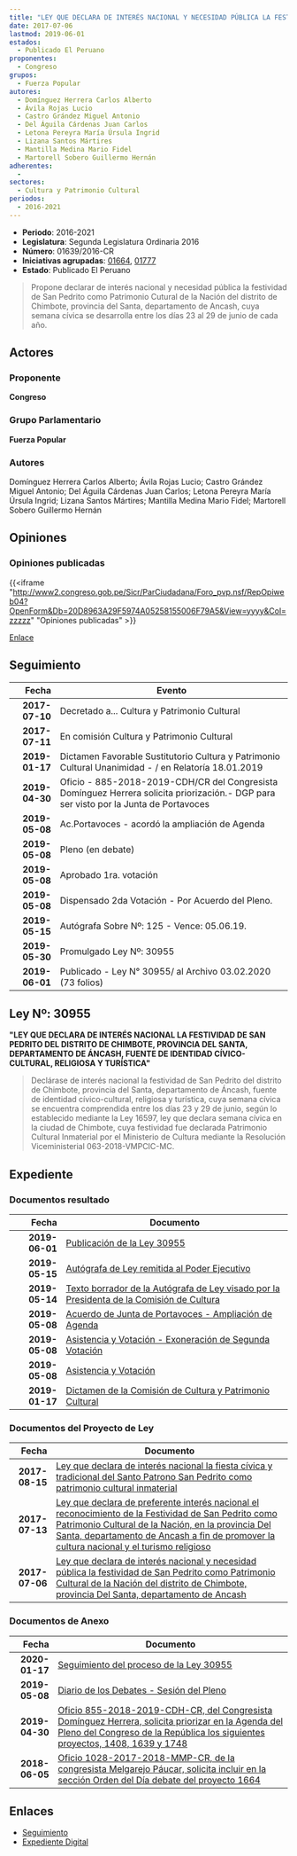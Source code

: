 ```yaml
---
title: "LEY QUE DECLARA DE INTERÉS NACIONAL Y NECESIDAD PÚBLICA LA FESTIVIDAD DE SAN PEDRITO COMO PATRIMONIO CULTURAL DE LA NACIÓN DEL DISTRITO DE CHIMBOTE, PROVINCIA DEL SANTA, DEPARTAMENTO DE ANCASH"
date: 2017-07-06
lastmod: 2019-06-01
estados: 
  - Publicado El Peruano
proponentes: 
  - Congreso
grupos: 
  - Fuerza Popular
autores: 
  - Domínguez Herrera Carlos Alberto
  - Ávila Rojas Lucio
  - Castro Grández Miguel Antonio
  - Del Águila Cárdenas Juan Carlos
  - Letona Pereyra María Úrsula Ingrid
  - Lizana Santos Mártires
  - Mantilla Medina Mario Fidel
  - Martorell Sobero Guillermo Hernán
adherentes: 
  - 
sectores: 
  - Cultura y Patrimonio Cultural
periodos: 
  - 2016-2021
---
```


- **Periodo**: 2016-2021
- **Legislatura**: Segunda Legislatura Ordinaria 2016
- **Número**: 01639/2016-CR
- **Iniciativas agrupadas**: [01664](../../01600/01664), [01777](../../01700/01777)
- **Estado**: Publicado El Peruano

> Propone declarar de interés nacional y necesidad pública la festividad de San Pedrito como Patrimonio Cutural de la Nación del distrito de Chimbote, provincia del Santa, departamento de Ancash, cuya semana cívica se desarrolla entre los días 23 al 29 de junio de cada año.


## Actores

### Proponente

**Congreso**

### Grupo Parlamentario

**Fuerza Popular**

### Autores

Domínguez Herrera Carlos Alberto; Ávila Rojas Lucio; Castro Grández Miguel Antonio; Del Águila Cárdenas Juan Carlos; Letona Pereyra María Úrsula Ingrid; Lizana Santos Mártires; Mantilla Medina Mario Fidel; Martorell Sobero Guillermo Hernán


## Opiniones

### Opiniones publicadas

{{<iframe "http://www2.congreso.gob.pe/Sicr/ParCiudadana/Foro_pvp.nsf/RepOpiweb04?OpenForm&Db=20D8963A29F5974A05258155006F79A5&View=yyyy&Col=zzzzz" "Opiniones publicadas" >}}

[Enlace](http://www2.congreso.gob.pe/Sicr/ParCiudadana/Foro_pvp.nsf/RepOpiweb04?OpenForm&Db=20D8963A29F5974A05258155006F79A5&View=yyyy&Col=zzzzz)

## Seguimiento

| Fecha | Evento |
|------:|--------|
| **2017-07-10** | Decretado a... Cultura y Patrimonio Cultural|
| **2017-07-11** | En comisión Cultura y Patrimonio Cultural|
| **2019-01-17** | Dictamen Favorable Sustitutorio Cultura y Patrimonio Cultural Unanimidad - / en Relatoría 18.01.2019|
| **2019-04-30** | Oficio - 885-2018-2019-CDH/CR del Congresista Domínguez Herrera solicita priorización.- DGP para ser visto por la Junta de Portavoces|
| **2019-05-08** | Ac.Portavoces - acordó la ampliación de Agenda|
| **2019-05-08** | Pleno (en debate)|
| **2019-05-08** | Aprobado 1ra. votación|
| **2019-05-08** | Dispensado 2da Votación - Por Acuerdo del Pleno.|
| **2019-05-15** | Autógrafa Sobre Nº: 125 - Vence: 05.06.19.|
| **2019-05-30** | Promulgado Ley Nº: 30955|
| **2019-06-01** | Publicado - Ley N° 30955/ al Archivo 03.02.2020 (73 folios)|

## Ley Nº: 30955

**"LEY QUE DECLARA DE INTERÉS NACIONAL LA FESTIVIDAD DE SAN PEDRITO DEL DISTRITO DE CHIMBOTE, PROVINCIA DEL SANTA, DEPARTAMENTO DE ÁNCASH, FUENTE DE IDENTIDAD CÍVICO-CULTURAL, RELIGIOSA Y TURÍSTICA"**

> Declárase de interés nacional la festividad de San Pedrito del distrito de Chimbote, provincia del Santa, departamento de Áncash, fuente de identidad cívico-cultural, religiosa y turística, cuya semana cívica se encuentra comprendida entre los días 23 y 29 de junio, según lo establecido mediante la Ley 16597, ley que declara semana cívica en la ciudad de Chimbote, cuya festividad fue declarada Patrimonio Cultural Inmaterial por el Ministerio de Cultura mediante la Resolución Viceministerial 063-2018-VMPCIC-MC.


## Expediente


### Documentos resultado

| Fecha | Documento |
|------:|--------|
| **2019-06-01** | [Publicación de la Ley 30955](http://www.leyes.congreso.gob.pe/Documentos/2016_2021/ADLP/Normas_Legales/30955-LEY.pdf) |
| **2019-05-15** | [Autógrafa de Ley remitida al Poder Ejecutivo](http://www.leyes.congreso.gob.pe/Documentos/2016_2021/ADLP/Texto_Aprobado/AU0163920190515.pdf) |
| **2019-05-14** | [Texto borrador de la Autógrafa de Ley visado por la Presidenta de la Comisión de Cultura](http://www.leyes.congreso.gob.pe/Documentos/2016_2021/Texto_Borrador_de_Autografa/BAU0163920190514.pdf) |
| **2019-05-08** | [Acuerdo de Junta de Portavoces - Ampliación de Agenda](http://www.leyes.congreso.gob.pe/Documentos/2016_2021/Acuerdos/Junta_Portavoces/AJP0163920190508.pdf) |
| **2019-05-08** | [Asistencia y Votación - Exoneración de Segunda Votación](http://www.leyes.congreso.gob.pe/Documentos/2016_2021/Asistencia_y_Votacion/Proyectos_de_Ley/Exoneracion_de_Segunda_Votacion/AVS0163920190514.pdf) |
| **2019-05-08** | [Asistencia y Votación](http://www.leyes.congreso.gob.pe/Documentos/2016_2021/Asistencia_y_Votacion/Proyectos_de_Ley/AV0163920190508.pdf) |
| **2019-01-17** | [Dictamen de la Comisión de Cultura y Patrimonio Cultural](http://www.leyes.congreso.gob.pe/Documentos/2016_2021/Dictamenes/Proyectos_de_Ley/01639DC05MAY20190117.pdf) |

### Documentos del Proyecto de Ley

| Fecha | Documento |
|------:|--------|
| **2017-08-15** | [Ley que declara de interés nacional la fiesta cívica y tradicional del Santo Patrono San Pedrito como patrimonio cultural inmaterial](http://www.leyes.congreso.gob.pe/Documentos/2016_2021/Proyectos_de_Ley_y_de_Resoluciones_Legislativas/PL0177720170815..PDF) |
| **2017-07-13** | [Ley que declara de preferente interés nacional el reconocimiento de la Festividad de San Pedrito como Patrimonio Cultural de la Nación, en la provincia Del Santa, departamento de Ancash a fin de promover la cultura nacional y el turismo religioso](http://www.leyes.congreso.gob.pe/Documentos/2016_2021/Proyectos_de_Ley_y_de_Resoluciones_Legislativas/PL0166420170713.pdf) |
| **2017-07-06** | [Ley que declara de interés nacional y necesidad pública la festividad de San Pedrito como Patrimonio Cultural de la Nación del distrito de Chimbote, provincia Del Santa, departamento de Ancash](http://www.leyes.congreso.gob.pe/Documentos/2016_2021/Proyectos_de_Ley_y_de_Resoluciones_Legislativas/PL0163920170706...pdf) |

### Documentos de Anexo

| Fecha | Documento |
|------:|--------|
| **2020-01-17** | [Seguimiento del proceso de la Ley 30955](http://www.leyes.congreso.gob.pe/Documentos/2016_2021/Seguimiento_de_Proyectos_de_Ley/01639PL20200117.pdf) |
| **2019-05-08** | [Diario de los Debates - Sesión del Pleno](http://www2.congreso.gob.pe/Sicr/DiarioDebates/Publicad.nsf/SesionesPleno/05256D6E0073DFE9052583F5005A78CC/$FILE/SLO-2018-8.pdf) |
| **2019-04-30** | [Oficio 855-2018-2019-CDH-CR, del Congresista Domínguez Herrera, solicita priorizar en la Agenda del Pleno del Congreso de la República los siguientes proyectos, 1408, 1639 y 1748](http://www.leyes.congreso.gob.pe/Documentos/2016_2021/Oficios/Congresistas/OFICIO-855-2018-2019-CDH-CR.pdf) |
| **2018-06-05** | [Oficio 1028-2017-2018-MMP-CR, de la congresista Melgarejo Páucar, solicita incluir en la sección Orden del Día debate del proyecto 1664](http://www.leyes.congreso.gob.pe/Documentos/2016_2021/Oficios/Congresistas/OFICIO-1028-2017-2018-MMP-CR.pdf) |

## Enlaces 

- [Seguimiento](http://www2.congreso.gob.pe/Sicr/TraDocEstProc/CLProLey2016.nsf/f7fff46988ca05b1052578e100829cc7/91ffebfa05df7ba605258155006f2ced?OpenDocument)
- [Expediente Digital](http://www2.congreso.gob.pe/Sicr/TraDocEstProc/CLProLey2016.nsf/f7fff46988ca05b1052578e100829cc7/91ffebfa05df7ba605258155006f2ced?OpenDocument&Click=05257FB7005EB655.eb71d0cf91d8294e05256cdf006b5706/$Body/0.1C6C)
